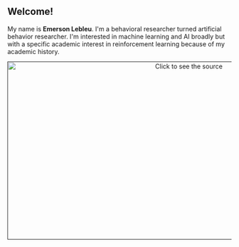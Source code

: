 <h2>Welcome!</h2>

<p>My name is <b>Emerson Lebleu</b>. I'm a behavioral researcher turned artificial behavior researcher. 
I'm interested in machine learning and AI broadly but with a specific academic interest in reinforcement learning
because of my academic history.</p>

<div align="center">
	<a href="">
		<img src="header.svg" width="800" height="400" alt="Click to see the source">
	</a>
</div>

